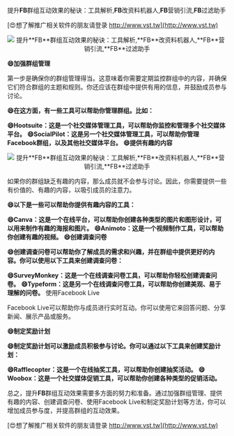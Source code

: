 提升**FB**群组互动效果的秘诀：工具解析,**FB**改资料机器人,**FB**营销引流,**FB**过滤助手

[😍想了解推广相关软件的朋友请登录 http://www.vst.tw](http://www.vst.tw)

 <center><img src="https://vst.tw/MP4/tuiguang/png/5.png" alt="提升**FB**群组互动效果的秘诀：工具解析,**FB**改资料机器人,**FB**营销引流,**FB**过滤助手"></center>

**😄加强群组管理**

第一步是确保你的群组管理得当。这意味着你需要定期监控群组中的内容，并确保它们符合群组的主题和规则。你还应该在群组中提供有用的信息，并鼓励成员参与讨论。

**😄在这方面，有一些工具可以帮助你管理群组。比如：**

**😄Hootsuite：这是一个社交媒体管理工具，可以帮助你监控和管理多个社交媒体平台。**
**😄SocialPilot：这是另一个社交媒体管理工具，可以帮助你管理Facebook群组，以及其他社交媒体平台。**
**😄提供有趣的内容**

 <center><img src="https://vst.tw/MP4/tuiguang/png/6.png" alt="提升**FB**群组互动效果的秘诀：工具解析,**FB**改资料机器人,**FB**营销引流,**FB**过滤助手"></center>

如果你的群组缺乏有趣的内容，那么成员就不会参与讨论。因此，你需要提供一些有价值的、有趣的内容，以吸引成员的注意力。

**😄以下是一些可以帮助你提供有趣内容的工具：**

**😄Canva：这是一个在线平台，可以帮助你创建各种类型的图片和图形设计，可以用来制作有趣的海报和图片。**
**😄Animoto：这是一个视频制作工具，可以帮助你创建有趣的视频。**
**😄创建调查问卷**

**😄创建调查问卷可以帮助你了解成员的需求和兴趣，并在群组中提供更好的内容。你可以使用以下工具来创建调查问卷：**

**😄SurveyMonkey：这是一个在线调查问卷工具，可以帮助你轻松创建调查问卷。**
**😄Typeform：这是另一个在线调查问卷工具，可以帮助你创建美观、易于理解的问卷。**
使用Facebook Live

Facebook Live可以帮助你与成员进行实时互动。你可以使用它来回答问题、分享新闻、展示产品或服务。

**😄制定奖励计划**

**😄制定奖励计划可以激励成员积极参与讨论。你可以通过以下工具来创建奖励计划：**

**😄Rafflecopter：这是一个在线抽奖工具，可以帮助你创建抽奖活动。**
**😄Woobox：这是一个社交媒体促销工具，可以帮助你创建各种类型的促销活动。**

总之，提升**FB**群组互动效果需要多方面的努力和准备。通过加强群组管理、提供有趣的内容、创建调查问卷、使用Facebook Live和制定奖励计划等方法，你可以增加成员参与度，并提高群组的互动效果。

[😍想了解推广相关软件的朋友请登录 http://www.vst.tw](http://www.vst.tw)



